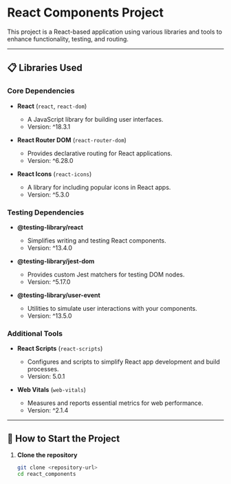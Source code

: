 # React Components Project

This project is a React-based application using various libraries and tools to enhance functionality, testing, and routing.

---

## 📋 **Libraries Used**

### Core Dependencies
- **React** (`react`, `react-dom`)  
  - A JavaScript library for building user interfaces.
  - Version: ^18.3.1

- **React Router DOM** (`react-router-dom`)  
  - Provides declarative routing for React applications.
  - Version: ^6.28.0

- **React Icons** (`react-icons`)  
  - A library for including popular icons in React apps.
  - Version: ^5.3.0

### Testing Dependencies
- **@testing-library/react**  
  - Simplifies writing and testing React components.
  - Version: ^13.4.0

- **@testing-library/jest-dom**  
  - Provides custom Jest matchers for testing DOM nodes.
  - Version: ^5.17.0

- **@testing-library/user-event**  
  - Utilities to simulate user interactions with your components.
  - Version: ^13.5.0

### Additional Tools
- **React Scripts** (`react-scripts`)  
  - Configures and scripts to simplify React app development and build processes.
  - Version: 5.0.1

- **Web Vitals** (`web-vitals`)  
  - Measures and reports essential metrics for web performance.
  - Version: ^2.1.4

---

## 🚀 **How to Start the Project**

1. **Clone the repository**
   ```bash
   git clone <repository-url>
   cd react_components
